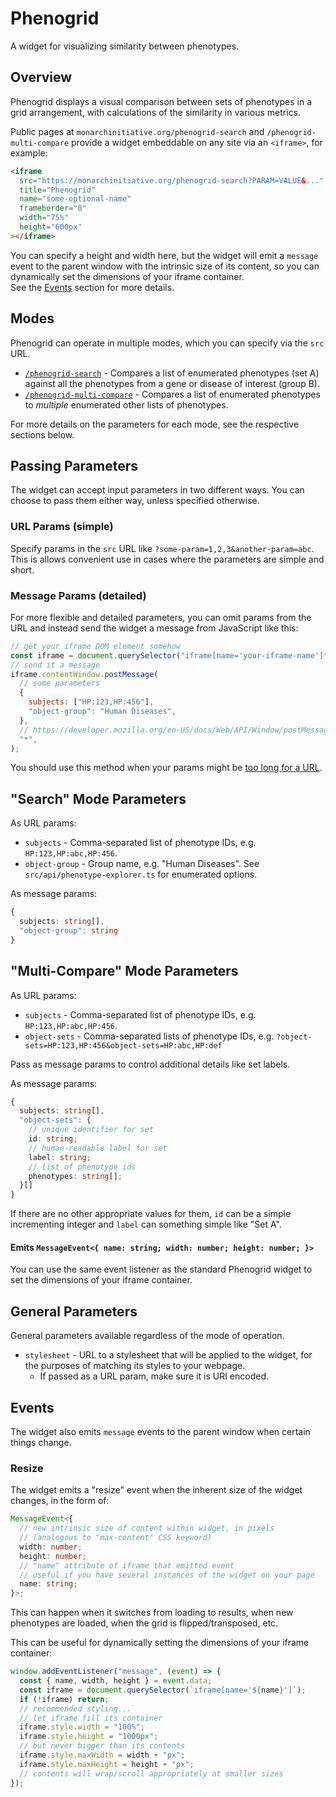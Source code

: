 # Phenogrid

A widget for visualizing similarity between phenotypes.

## Overview

Phenogrid displays a visual comparison between sets of phenotypes in a grid arrangement, with calculations of the similarity in various metrics.

Public pages at `monarchinitiative.org/phenogrid-search` and `/phenogrid-multi-compare` provide a widget embeddable on any site via an `<iframe>`, for example:

```html
<iframe
  src="https://monarchinitiative.org/phenogrid-search?PARAM=VALUE&..."
  title="Phenogrid"
  name="some-optional-name"
  frameborder="0"
  width="75%"
  height="600px"
></iframe>
```

You can specify a height and width here, but the widget will emit a `message` event to the parent window with the intrinsic size of its content, so you can dynamically set the dimensions of your iframe container.  
See the [Events](#events) section for more details.

## Modes

Phenogrid can operate in multiple modes, which you can specify via the `src` URL.

- [`/phenogrid-search`](#search-mode) - Compares a list of enumerated phenotypes (set A) against all the phenotypes from a gene or disease of interest (group B).
- [`/phenogrid-multi-compare`](#multi-compare-mode) - Compares a list of enumerated phenotypes to _multiple_ enumerated other lists of phenotypes.

For more details on the parameters for each mode, see the respective sections below.

## Passing Parameters

The widget can accept input parameters in two different ways.
You can choose to pass them either way, unless specified otherwise.

### URL Params (simple)

Specify params in the `src` URL like `?some-param=1,2,3&another-param=abc`.
This is allows convenient use in cases where the parameters are simple and short.

### Message Params (detailed)

For more flexible and detailed parameters, you can omit params from the URL and instead send the widget a message from JavaScript like this:

```js
// get your iframe DOM element somehow
const iframe = document.querySelector("iframe[name='your-iframe-name']");
// send it a message
iframe.contentWindow.postMessage(
  // some parameters
  {
    subjects: ["HP:123,HP:456"],
    "object-group": "Human Diseases",
  },
  // https://developer.mozilla.org/en-US/docs/Web/API/Window/postMessage#targetorigin
  "*",
);
```

You should use this method when your params might be [too long for a URL](https://www.google.com/search?q=max+url+length).

## "Search" Mode Parameters

As URL params:

- `subjects` - Comma-separated list of phenotype IDs, e.g. `HP:123,HP:abc,HP:456`.
- `object-group` - Group name, e.g. "Human Diseases".
  See `src/api/phenotype-explorer.ts` for enumerated options.

As message params:

```ts
{
  subjects: string[],
  "object-group": string
}
```

## "Multi-Compare" Mode Parameters

As URL params:

- `subjects` - Comma-separated list of phenotype IDs, e.g. `HP:123,HP:abc,HP:456`.
- `object-sets` - Comma-separated lists of phenotype IDs, e.g. `?object-sets=HP:123,HP:456&object-sets=HP:abc,HP:def`

Pass as message params to control additional details like set labels.

As message params:

```ts
{
  subjects: string[],
  "object-sets": {
    // unique identifier for set
    id: string;
    // human-readable label for set
    label: string;
    // list of phenotype ids
    phenotypes: string[];
  }[]
}
```

If there are no other appropriate values for them, `id` can be a simple incrementing integer and `label` can something simple like "Set A".

#### Emits `MessageEvent<{ name: string; width: number; height: number; }>`

You can use the same event listener as the standard Phenogrid widget to set the dimensions of your iframe container.

## General Parameters

General parameters available regardless of the mode of operation.

- `stylesheet` - URL to a stylesheet that will be applied to the widget, for the purposes of matching its styles to your webpage.
  - If passed as a URL param, make sure it is URI encoded.

## Events

The widget also emits `message` events to the parent window when certain things change.

### Resize

The widget emits a "resize" event when the inherent size of the widget changes, in the form of:

```ts
MessageEvent<{
  // new intrinsic size of content within widget, in pixels
  // (analogous to "max-content" CSS keyword)
  width: number;
  height: number;
  // "name" attribute of iframe that emitted event
  // useful if you have several instances of the widget on your page
  name: string;
}>;
```

This can happen when it switches from loading to results, when new phenotypes are loaded, when the grid is flipped/transposed, etc.

This can be useful for dynamically setting the dimensions of your iframe container:

```js
window.addEventListener("message", (event) => {
  const { name, width, height } = event.data;
  const iframe = document.querySelector(`iframe[name='${name}']`);
  if (!iframe) return;
  // recommended styling...
  // let iframe fill its container
  iframe.style.width = "100%";
  iframe.style.height = "1000px";
  // but never bigger than its contents
  iframe.style.maxWidth = width + "px";
  iframe.style.maxHeight = height + "px";
  // contents will wrap/scroll appropriately at smaller sizes
});
```
